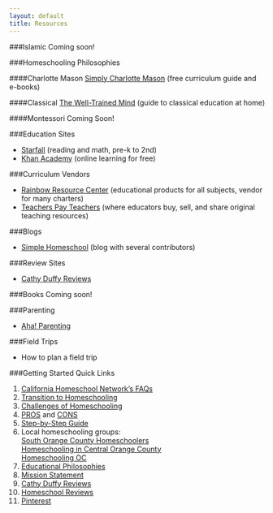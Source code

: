 ```yaml
---
layout: default
title: Resources
---
```


###Islamic
Coming soon!

###Homeschooling Philosophies

####Charlotte Mason
[Simply Charlotte Mason](http://simplycharlottemason.com) (free curriculum guide and e-books)

####Classical
[The Well-Trained Mind](http://www.welltrainedmind.com) (guide to classical education at home)

####Montessori
Coming Soon!


###Education Sites
* [Starfall](www.starfall.com) (reading and math, pre-k to 2nd)
* [Khan Academy](https://www.khanacademy.org) (online learning for free)

###Curriculum Vendors
* [Rainbow Resource Center](https://www.rainbowresource.com) (educational products for all subjects, vendor for many charters)
* [Teachers Pay Teachers](http://www.teacherspayteachers.com) (where educators buy, sell, and share original teaching resources)

###Blogs
* [Simple Homeschool](http://simplehomeschool.net) (blog with several contributors)

###Review Sites
* [Cathy Duffy Reviews](http://cathyduffyreviews.com)

###Books
Coming soon!

###Parenting
* [Aha! Parenting](http://www.ahaparenting.com)

###Field Trips
* How to plan a field trip

###Getting Started Quick Links

1. [California Homeschool Network’s FAQs](http://www.californiahomeschool.net/howTo/faq.htm )
2. [Transition to Homeschooling](http://blog.babygizmo.com/2014/03/10-things-homeschooling-mom-miss-traditional-school/)
3. [Challenges of Homeschooling](http://blog.babygizmo.com/2014/05/top-six-challenges-homeschooling/)
4. [PROS](http://www.weirdunsocializedhomeschoolers.com/homeschooling-pros-and-cons-part-2/#content) and [CONS](http://www.weirdunsocializedhomeschoolers.com/homeschooling-pros-and-cons/#content)
5. [Step-by-Step Guide](http://californiahomeschool.net/howTo/pdf/CHNJTF2012_13.pdf)
6. Local homeschooling groups:  
     [South Orange County Homeschoolers](https://groups.yahoo.com/neo/groups/SOC_homeschoolers/info)  
     [Homeschooling in Central Orange County](https://groups.yahoo.com/neo/groups/HomeschoolingCOC/info)  
     [Homeschooling OC](https://www.facebook.com/groups/145331013676/)  
7. [Educational Philosophies](http://simplehomeschool.net/educational-philosophies-defined-part-i/)
8. [Mission Statement](http://www.mariannesunderland.com/2013/04/why-homeschool-how-to-make-a-homeschool-mission-statement/)
9. [Cathy Duffy Reviews](http://cathyduffyreviews.com)
10. [Homeschool Reviews](http://www.homeschoolreviews.com)
11. [Pinterest](http://www.pinterest.com/search/pins/?q=homeschool%20room)
